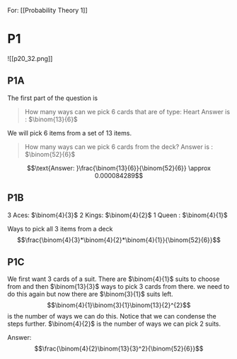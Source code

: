 For: [[Probability Theory 1]]
# P1
![[p20_32.png]]
## P1A
The first part of the question is 
> How many ways can we pick 6 cards that are of type: Heart
> Answer is : $\binom{13}{6}$

We will pick 6 items from a set of 13 items.
> How many ways can we pick 6 cards from the deck?
> Answer is : $\binom{52}{6}$

$$\text{Answer: }\frac{\binom{13}{6}}{\binom{52}{6}} \approx 0.000084289$$

## P1B
3 Aces: $\binom{4}{3}$
2 Kings: $\binom{4}{2}$
1 Queen : $\binom{4}{1}$

Ways to pick all 3 items from a deck
$$\frac{\binom{4}{3}*\binom{4}{2}*\binom{4}{1}}{\binom{52}{6}}$$

## P1C
We first want $3$ cards of a suit. There are $\binom{4}{1}$ suits to choose from and then $\binom{13}{3}$ ways to pick 3 cards from there. we need to do this again but now there are $\binom{3}{1}$ suits left.
$$\binom{4}{1}\binom{3}{1}\binom{13}{2}^{2}$$
is the number of ways we can do this. Notice that we can condense the steps further. $\binom{4}{2}$ is the number of ways we can pick 2 suits.

Answer:
$$\frac{\binom{4}{2}\binom{13}{3}^2}{\binom{52}{6}}$$


